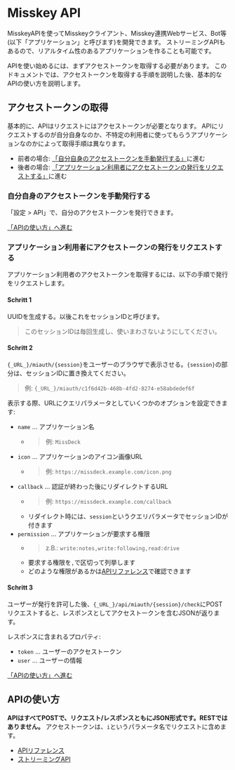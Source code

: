# Misskey API

MisskeyAPIを使ってMisskeyクライアント、Misskey連携Webサービス、Bot等(以下「アプリケーション」と呼びます)を開発できます。 ストリーミングAPIもあるので、リアルタイム性のあるアプリケーションを作ることも可能です。

APIを使い始めるには、まずアクセストークンを取得する必要があります。 このドキュメントでは、アクセストークンを取得する手順を説明した後、基本的なAPIの使い方を説明します。

## アクセストークンの取得
基本的に、APIはリクエストにはアクセストークンが必要となります。 APIにリクエストするのが自分自身なのか、不特定の利用者に使ってもらうアプリケーションなのかによって取得手順は異なります。

* 前者の場合: [「自分自身のアクセストークンを手動発行する」](#自分自身のアクセストークンを手動発行する)に進む
* 後者の場合: [「アプリケーション利用者にアクセストークンの発行をリクエストする」](#アプリケーション利用者にアクセストークンの発行をリクエストする)に進む

### 自分自身のアクセストークンを手動発行する
「設定 > API」で、自分のアクセストークンを発行できます。

[「APIの使い方」へ進む](#APIの使い方)

### アプリケーション利用者にアクセストークンの発行をリクエストする
アプリケーション利用者のアクセストークンを取得するには、以下の手順で発行をリクエストします。

#### Schritt 1

UUIDを生成する。以後これをセッションIDと呼びます。

> このセッションIDは毎回生成し、使いまわさないようにしてください。

#### Schritt 2

`{_URL_}/miauth/{session}`をユーザーのブラウザで表示させる。`{session}`の部分は、セッションIDに置き換えてください。
> 例: `{_URL_}/miauth/c1f6d42b-468b-4fd2-8274-e58abdedef6f`

表示する際、URLにクエリパラメータとしていくつかのオプションを設定できます:
* `name` ... アプリケーション名
    * > 例: `MissDeck`
* `icon` ... アプリケーションのアイコン画像URL
    * > 例: `https://missdeck.example.com/icon.png`
* `callback` ... 認証が終わった後にリダイレクトするURL
    * > 例: `https://missdeck.example.com/callback`
    * リダイレクト時には、`session`というクエリパラメータでセッションIDが付きます
* `permission` ... アプリケーションが要求する権限
    * > z.B.: `write:notes,write:following,read:drive`
    * 要求する権限を`,`で区切って列挙します
    * どのような権限があるかは[APIリファレンス](/api-doc)で確認できます

#### Schritt 3
ユーザーが発行を許可した後、`{_URL_}/api/miauth/{session}/check`にPOSTリクエストすると、レスポンスとしてアクセストークンを含むJSONが返ります。

レスポンスに含まれるプロパティ:
* `token` ... ユーザーのアクセストークン
* `user` ... ユーザーの情報

[「APIの使い方」へ進む](#APIの使い方)

## APIの使い方
**APIはすべてPOSTで、リクエスト/レスポンスともにJSON形式です。RESTではありません。** アクセストークンは、`i`というパラメータ名でリクエストに含めます。

* [APIリファレンス](/api-doc)
* [ストリーミングAPI](./stream)
